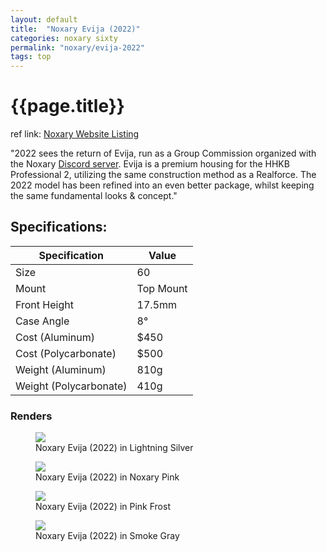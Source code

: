 ```yaml
---
layout: default
title:  "Noxary Evija (2022)"
categories: noxary sixty
permalink: "noxary/evija-2022"
tags: top
---
```

# {{page.title}}

ref link: [Noxary Website Listing](https://noxary.co/collections/evija-2022/products/evija-2022)

"2022 sees the return of Evija, run as a Group Commission organized with the Noxary [Discord server](https://discord.gg/noxary). Evija is a premium housing for the HHKB Professional 2, utilizing the same construction method as a Realforce. The 2022 model has been refined into an even better package, whilst keeping the same fundamental looks & concept."

## Specifications:

| Specification | Value |
|---|---|
| Size | 60 |
| Mount | Top Mount |
| Front Height | 17.5mm |
| Case Angle | 8° |
| Cost (Aluminum)| $450 |
| Cost (Polycarbonate)| $500 |
| Weight (Aluminum) | 810g |
| Weight (Polycarbonate) | 410g |

### Renders
<figure>
  <img src="{{ 'assets/images/noxary/evija-2022/noxary-evija-2022-lightning-silver.png' | relative_url }}">
  <figcaption>Noxary Evija (2022) in Lightning Silver</figcaption>
</figure>

<figure>
  <img src="{{ 'assets/images/noxary/evija-2022/noxary-evija-2022-noxary-pink.png' | relative_url }}">
  <figcaption>Noxary Evija (2022) in Noxary Pink</figcaption>
</figure>

<figure>
  <img src="{{ 'assets/images/noxary/evija-2022/noxary-evija-2022-pink-frost.png' | relative_url }}">
  <figcaption>Noxary Evija (2022) in Pink Frost</figcaption>
</figure>

<figure>
  <img src="{{ 'assets/images/noxary/evija-2022/noxary-evija-2022-smoke-gray.png' | relative_url }}">
  <figcaption>Noxary Evija (2022) in Smoke Gray</figcaption>
</figure>
